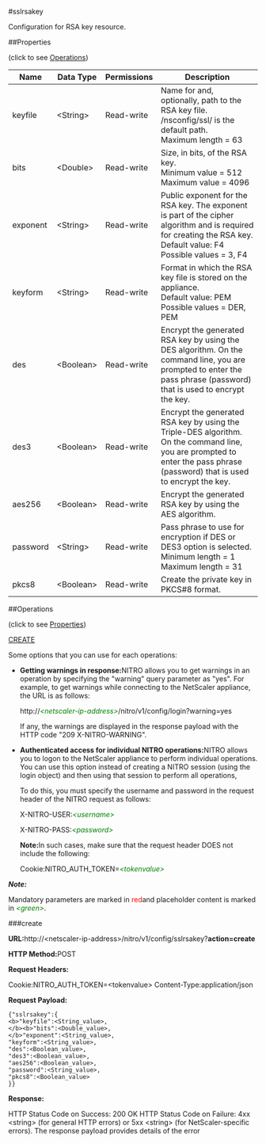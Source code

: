 #sslrsakey

Configuration for RSA key resource.


##Properties 
<span>(click to see [Operations](#opera))</span>


<table><thead><tr><th>Name</th><th>Data Type</th><th>Permissions</th><th>Description</th></tr></thead><tbody><tr><td>keyfile</td><td>&lt;String></td><td>Read-write</td><td>Name for and, optionally, path to the RSA key file. /nsconfig/ssl/ is the default path.<br>Maximum length = 63</td></tr><tr><td>bits</td><td>&lt;Double></td><td>Read-write</td><td>Size, in bits, of the RSA key.<br>Minimum value = 512<br>Maximum value = 4096</td></tr><tr><td>exponent</td><td>&lt;String></td><td>Read-write</td><td>Public exponent for the RSA key. The exponent is part of the cipher algorithm and is required for creating the RSA key.<br>Default value: F4<br>Possible values = 3, F4</td></tr><tr><td>keyform</td><td>&lt;String></td><td>Read-write</td><td>Format in which the RSA key file is stored on the appliance.<br>Default value: PEM<br>Possible values = DER, PEM</td></tr><tr><td>des</td><td>&lt;Boolean></td><td>Read-write</td><td>Encrypt the generated RSA key by using the DES algorithm. On the command line, you are prompted to enter the pass phrase (password) that is used to encrypt the key.</td></tr><tr><td>des3</td><td>&lt;Boolean></td><td>Read-write</td><td>Encrypt the generated RSA key by using the Triple-DES algorithm. On the command line, you are prompted to enter the pass phrase (password) that is used to encrypt the key.</td></tr><tr><td>aes256</td><td>&lt;Boolean></td><td>Read-write</td><td>Encrypt the generated RSA key by using the AES algorithm.</td></tr><tr><td>password</td><td>&lt;String></td><td>Read-write</td><td>Pass phrase to use for encryption if DES or DES3 option is selected.<br>Minimum length = 1<br>Maximum length = 31</td></tr><tr><td>pkcs8</td><td>&lt;Boolean></td><td>Read-write</td><td>Create the private key in PKCS#8 format.</td></tr></tbody></table>
##Operations 
<span>(click to see [Properties](#prope))</span>


[CREATE](#c)


Some options that you can use for each operations:
<ul><li><p><b>Getting warnings in response:</b>NITRO allows you to get warnings in an operation by specifying the "warning" query parameter as "yes". For example, to get warnings while connecting to the NetScaler appliance, the URL is as follows:</p><p>http://<span style="color:green;font-style:italic;">&lt;netscaler-ip-address&gt;</span>/nitro/v1/config/login?warning=yes</p><p>If any, the warnings are displayed in the response payload with the HTTP code "209 X-NITRO-WARNING".</p></li><li><p><b>Authenticated access for individual NITRO operations:</b>NITRO allows you to logon to the NetScaler appliance to perform individual operations. You can use this option instead of creating a NITRO session (using the login object) and then using that session to perform all operations,</p><p>To do this, you must specify the username and password in the request header of the NITRO request as follows:</p><p>X-NITRO-USER:<span style="color:green;font-style:italic;">&lt;username&gt;</span></p><p>X-NITRO-PASS:<span style="color:green;font-style:italic;">&lt;password&gt;</span></p><p><b>Note:</b>In such cases, make sure that the request header DOES not include the following:</p><p>Cookie:NITRO_AUTH_TOKEN=<span style="color:green;font-style:italic;">&lt;tokenvalue&gt;</span></p></li></ul>



***Note:*** 
Mandatory parameters are marked in <span style="color:#FF0000;">red</span>and placeholder content is marked in <span style="color:green;font-style:italic">&lt;green&gt;</span>.

###create



<b>URL:</b>http://&lt;netscaler-ip-address&gt;/nitro/v1/config/sslrsakey?<b>action=create</b>
<b>HTTP Method:</b>POST
<b>Request Headers:</b>

Cookie:NITRO_AUTH_TOKEN=&lt;tokenvalue&gt;Content-Type:application/json

<b>Request Payload: </b>```{"sslrsakey":{<b>"keyfile":<String_value>,</b><b>"bits":<Double_value>,</b>"exponent":<String_value>,"keyform":<String_value>,"des":<Boolean_value>,"des3":<Boolean_value>,"aes256":<Boolean_value>,"password":<String_value>,"pkcs8":<Boolean_value>}}```
<b>Response:</b>
HTTP Status Code on Success: 200 OKHTTP Status Code on Failure: 4xx &lt;string&gt; (for general HTTP errors) or 5xx &lt;string&gt; (for NetScaler-specific errors). The response payload provides details of the error


